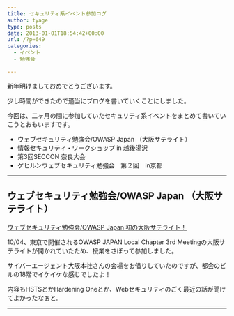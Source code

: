 ```yaml
---
title: セキュリティ系イベント参加ログ
author: tyage
type: posts
date: 2013-01-01T18:54:42+00:00
url: /?p=649
categories:
  - イベント
  - 勉強会

---
```

<p>新年明けましておめでとうございます。</p>
<p>少し時間ができたので適当にブログを書いていくことにしました。</p>
<p>今回は、二ヶ月の間に参加していたセキュリティ系イベントをまとめて書いていこうとおもいますです。</p>
<ul>
<li>ウェブセキュリティ勉強会/OWASP Japan （大阪サテライト）
<li>情報セキュリティ・ワークショップ in 越後湯沢
<li>第3回SECCON 奈良大会
<li>ゲヒルンウェブセキュリティ勉強会　第２回　in京都
</ul>
<p><!--more--></p>
<hr />
<h2>ウェブセキュリティ勉強会/OWASP Japan （大阪サテライト）</h2>
<p><a href="http://atnd.org/events/32668">ウェブセキュリティ勉強会/OWASP Japan 初の大阪サテライト！</a></p>
<p>10/04、東京で開催されるOWASP JAPAN Local Chapter 3rd Meetingの大阪サテライトが開かれていたため、授業をさぼって参加しました。</p>
<p>サイバーエージェント大阪本社さんの会場をお借りしていたのですが、都会のビルの18階でイケイケな感じでしたよ！</p>
<p>内容もHSTSとかHardening Oneとか、Webセキュリティのごく最近の話が聞けてよかったなぁと。</p>
<hr />
<h2>情報セキュリティワークショップ in 越後湯沢</h2>
<p><a href="http://www.anisec.jp/yuzawa/">情報セキュリティ・ワークショップ in 越後湯沢</a></p>
<p>10/12~10/13、まっちゃだいふくさんに誘ってもらったので行って来ました！</p>
<h3>一日目</h3>
<p>夜行バスで行くはずだったのですが、出発時間を一時間間違えたため、特急列車で行く事に&#8230;orz</p>
<p>会場につくと、スーツ姿の人たちでいっぱいだったのでびびってしまいました</p>
<p>サッカーをサイバー攻撃に例える話だとか、スマートフォンに関する対談だとか、いろいろと面白い話が聞けたのですが、オフレコ中の話が聞けてよかったｗ</p>
<p>セッション等々のあとに、名刺交換会があり、y_tsudaさんの後をつけながらちょこちょこ交換してました。</p>
<p>ひろみちゅ先生とかセキュリティ女子の方々とかがいらっしゃったのですが、コミュ障悪化してて積極的に交換できなかったのがつらぽよ。</p>
<p>僕の所属しているKMCというサークルの最年長現役部員でもいらっしゃる伝説のtetsutaro先生にお会いできたのがよかったですね！</p>
<p>今では話題になりませんが、WhiteHackerZの話題で少し盛り上がったりしてました。</p>
<p>車座会議はそこそこに抜けて、田舎で二時間ほど迷子になりながら祖父母の家に泊まりました。</p>
<h3>二日目</h3>
<p>少し早めに会場についたりしたので湯沢の街をぶらぶらしてました。</p>
<p>会場ではぼっちしてたのですが、最後にntsujiさんに話をしてもらったりとかいい経験ができました。</p>
<p>y_tsudaさんに終始感謝でした！</p>
<hr />
<h2>第3回SECCON 奈良大会</h2>
<p><a href="http://www.seccon.jp/2012/11/3seccon-ctf.html">【第3回SECCON 奈良大会】CTFの試合結果</a></p>
<p>11/3~11/4、チームEpsilonDeltaとして参加してきました！</p>
<p>EpsilonDelta：灘校パソコン研究部の部員で構成されたチームです。<br />
となっているのですが、一人だけ灘校に関係のないおっさんが混じって、平均年齢あげておりました。</p>
<p>最近の中高生怖いです。</p>
<p>Webを全問解くつもりだったのですが、チームで3/5しか解けず残念。（他のチームは1/5くらいだった模様）</p>
<p>問題も起こしてしまったのですが、結果的には大差をつけて優勝できたのでそこそこ満足しています。</p>
<p>そのうちwrite up含めた記事を書きます！</p>
<hr />
<h2>ゲヒルンウェブセキュリティ勉強会　第２回　in京都</h2>
<p><a href="http://atnd.org/events/34985">ゲヒルンウェブセキュリティ勉強会　第２回　in京都</a></p>
<p>12/18、京都で開かれると聞いて参加してきました。</p>
<p>人数は少なめで、知り合いが多かったので身内感のある勉強会になりましたｗ</p>
<p>発表後のトークがよい感じに盛り上がってたきがする。</p>
<p>Gehirn Web Services、よいサービスなので使いましょう！（ステマ</p>
<p>勉強会後の鍋がとても美味しくいただけました。（量が多かったけど）</p>
<p>京都でまたこういう勉強会したいですね。あればすっ飛んで行きます。</p>
<p>あと、ちゃんと新しい名刺を作って持っていく必要性を感じた。</p>
<hr />
<p>実はこれら以外にもセキュリティ関係人が集まった忘年会とかあったのですけど、まあ書かなくてもいっかなあとかとか</p>
<p>引きこもり生活が始まったせいで、参加しても人と話せないことがあって頑張らねばなあと。</p>
